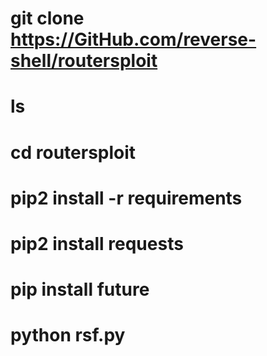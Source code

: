 # git clone https://GitHub.com/reverse-shell/routersploit
# ls
# cd routersploit
# pip2 install -r requirements
# pip2 install requests
# pip install future
# python rsf.py
